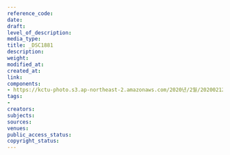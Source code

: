 ```yaml
---
reference_code: 
date: 
draft: 
level_of_description: 
media_type: 
title: _DSC1881
description: 
weight: 
modified_at: 
created_at: 
link: 
components:
- https://kctu-photo.s3.ap-northeast-2.amazonaws.com/2020년/2월/20200212_죽음을+멈추는+2.22+희망버스+출발+기자회견/_DSC1881.jpg
tags:
- 
creators: 
subjects: 
sources: 
venues: 
public_access_status: 
copyright_status: 
---
```

